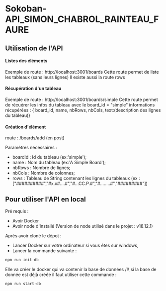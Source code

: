 # Sokoban-API_SIMON_CHABROL_RAINTEAU_FAURE

## Utilisation de l'API

#### Listes des éléments
Exemple de route : http://localhost:3001/boards
Cette route permet de liste les tableaux (sans leurs lignes)
Il existe aussi la route rows

#### Récupération d'un tableau
Exemple de route : http://localhost:3001/boards/simple
Cette route permet de récuérer les infos du tableau avec le board_id = "simple"
informations récupérées : 
{ board_id, name, nbRows, nbCols, text:(description des lignes du tableau)}

#### Création d'élément

route : /boards/add (en post)

Paramètres nécessaires :
- boardId : Id du tableau (ex:'simple');
- name : Nom du tableau (ex:'A Simple Board');
- nbRows : Nombre de lignes;
- nbCols : Nombre de colonnes;
- rows : Tableau de String contenant les lignes du tableaux (ex : ["##########","#x.x#....#","#...CC.P.#","#........#","#########"]) 

## Pour utiliser l'API en local

Pré requis :
- Avoir Docker
- Avoir node d'installé (Version de node utilisé dans le projet : v18.12.1)

Après avoir cloné le dépot : 
- Lancer Docker sur votre ordinateur si vous êtes sur windows,
- Lancer la commande suivante :
```js
npm run init-db
```
Elle va créer le docker qui va contenir la base de données
/!\ si la base de donnée est déjà crééé il faut utiliser cette commande :
```js
npm run start-db
```
